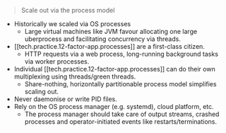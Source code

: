 > Scale out via the process model

- Historically we scaled via OS processes
    - Large virtual machines like JVM favour allocating one large uberprocess and facilitating concurrency via threads.
- [[tech.practice.12-factor-app.processes]] are a first-class citizen.
    - HTTP requests via a web process, long-running background tasks via worker processes.
- Individual [[tech.practice.12-factor-app.processes]] can do their own multiplexing using threads/green threads.
    - Share-nothing, horizontally partitionable process model simplifies scaling out.
- Never daemonise or write PID files.
- Rely on the OS process manager (e.g. systemd), cloud platform, etc.
    - The process manager should take care of output streams, crashed processes and operator-initiated events like restarts/terminations.
